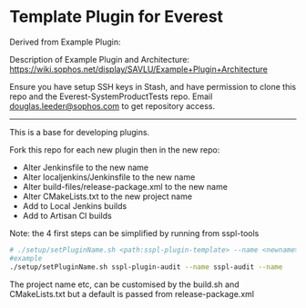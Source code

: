 # Template Plugin for Everest

Derived from Example Plugin:

Description of Example Plugin and Architecture: https://wiki.sophos.net/display/SAVLU/Example+Plugin+Architecture

Ensure you have setup SSH keys in Stash, and have permission to clone this repo and the Everest-SystemProductTests repo.
Email douglas.leeder@sophos.com to get repository access.

----

This is a base for developing plugins.

Fork this repo for each new plugin then in the new repo:

* Alter Jenkinsfile to the new name
* Alter localjenkins/Jenkinsfile to the new name
* Alter build-files/release-package.xml to the new name
* Alter CMakeLists.txt to the new project name
* Add to Local Jenkins builds
* Add to Artisan CI builds

Note: the 4 first steps can be simplified by running from sspl-tools


```bash
# ./setup/setPluginName.sh <path:sspl-plugin-template> --name <newname> 
#example 
./setup/setPluginName.sh sspl-plugin-audit --name sspl-audit --name
```


The project name etc, can be customised by the build.sh and CMakeLists.txt
but a default is passed from release-package.xml

